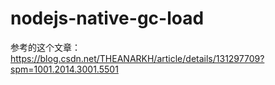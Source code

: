 # nodejs-native-gc-load

参考的这个文章：https://blog.csdn.net/THEANARKH/article/details/131297709?spm=1001.2014.3001.5501